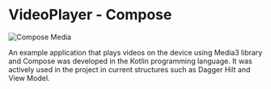 # VideoPlayer - Compose

![Compose Media](https://miro.medium.com/v2/resize:fit:1024/1*lOqo8f24TNf6HHo89Tuvig.png)

An example application that plays videos on the device using Media3 library and Compose was developed in the Kotlin programming language. It was actively used in the project in current structures such as Dagger Hilt and View Model.


